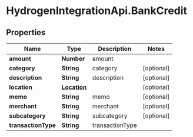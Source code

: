 # HydrogenIntegrationApi.BankCredit

## Properties
Name | Type | Description | Notes
------------ | ------------- | ------------- | -------------
**amount** | **Number** | amount | 
**category** | **String** | category | [optional] 
**description** | **String** | description | [optional] 
**location** | [**Location**](Location.md) |  | [optional] 
**memo** | **String** | memo | [optional] 
**merchant** | **String** | merchant | [optional] 
**subcategory** | **String** | subcategory | [optional] 
**transactionType** | **String** | transactionType | 


